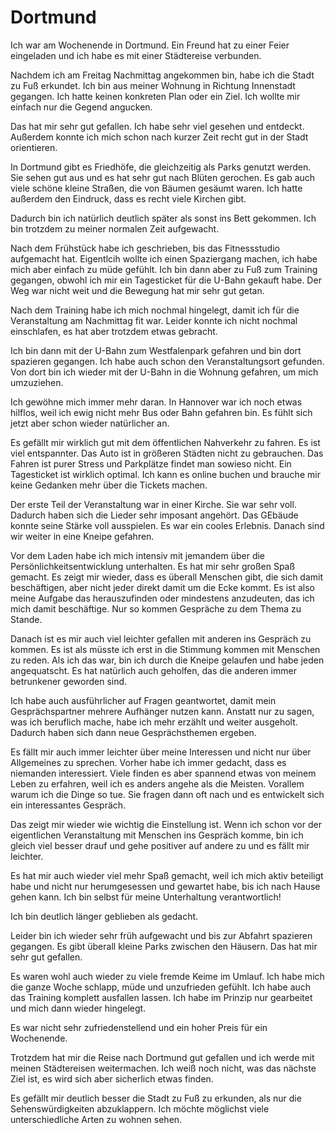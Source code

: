# Dortmund

Ich war am Wochenende in Dortmund. Ein Freund hat zu einer Feier eingeladen und ich habe es mit einer Städtereise verbunden.

Nachdem ich am Freitag Nachmittag angekommen bin, habe ich die Stadt zu Fuß erkundet. Ich bin aus meiner Wohnung in Richtung Innenstadt gegangen. Ich hatte keinen konkreten Plan oder ein Ziel. Ich wollte mir einfach nur die Gegend angucken.

Das hat mir sehr gut gefallen. Ich habe sehr viel gesehen und entdeckt. Außerdem konnte ich mich schon nach kurzer Zeit recht gut in der Stadt orientieren.

In Dortmund gibt es Friedhöfe, die gleichzeitig als Parks genutzt werden. Sie sehen gut aus und es hat sehr gut nach Blüten gerochen. Es gab auch viele schöne kleine Straßen, die von Bäumen gesäumt waren. Ich hatte außerdem den Eindruck, dass es recht viele Kirchen gibt.

Dadurch bin ich natürlich deutlich später als sonst ins Bett gekommen. Ich bin trotzdem zu meiner normalen Zeit aufgewacht.

Nach dem Frühstück habe ich geschrieben, bis das Fitnessstudio aufgemacht hat. Eigentlcih wollte ich einen Spaziergang machen, ich habe mich aber einfach zu müde gefühlt. Ich bin dann aber zu Fuß zum Training gegangen, obwohl ich mir ein Tagesticket für die U-Bahn gekauft habe. Der Weg war nicht weit und die Bewegung hat mir sehr gut getan.

Nach dem Training habe ich mich nochmal hingelegt, damit ich für die Veranstaltung am Nachmittag fit war. Leider konnte ich nicht nochmal einschlafen, es hat aber trotzdem etwas gebracht.

Ich bin dann mit der U-Bahn zum Westfalenpark gefahren und bin dort spazieren gegangen. Ich habe auch schon den Veranstaltungsort gefunden. Von dort bin ich wieder mit der U-Bahn in die Wohnung gefahren, um mich umzuziehen.

Ich gewöhne mich immer mehr daran. In Hannover war ich noch etwas hilflos, weil ich ewig nicht mehr Bus oder Bahn gefahren bin. Es fühlt sich jetzt aber schon wieder natürlicher an.

Es gefällt mir wirklich gut mit dem öffentlichen Nahverkehr zu fahren. Es ist viel entspannter. Das Auto ist in größeren Städten nicht zu gebrauchen. Das Fahren ist purer Stress und Parkplätze findet man sowieso nicht. Ein Tagesticket ist wirklich optimal. Ich kann es online buchen und brauche mir keine Gedanken mehr über die Tickets machen.

Der erste Teil der Veranstaltung war in einer Kirche. Sie war sehr voll. Dadurch haben sich die Lieder sehr imposant angehört. Das GEbäude konnte seine Stärke voll ausspielen. Es war ein cooles Erlebnis. Danach sind wir weiter in eine Kneipe gefahren.

Vor dem Laden habe ich mich intensiv mit jemandem über die Persönlichkeitsentwicklung unterhalten. Es hat mir sehr großen Spaß gemacht. Es zeigt mir wieder, dass es überall Menschen gibt, die sich damit beschäftigen, aber nicht jeder direkt damit um die Ecke kommt. Es ist also meine Aufgabe das herauszufinden oder mindestens anzudeuten, das ich mich damit beschäftige. Nur so kommen Gespräche zu dem Thema zu Stande.

Danach ist es mir auch viel leichter gefallen mit anderen ins Gespräch zu kommen. Es ist als müsste ich erst in die Stimmung kommen mit Menschen zu reden. Als ich das war, bin ich durch die Kneipe gelaufen und habe jeden angequatscht. Es hat natürlich auch geholfen, das die anderen immer betrunkener geworden sind.

Ich habe auch ausführlicher auf Fragen geantwortet, damit mein Gesprächspartner mehrere Aufhänger nutzen kann. Anstatt nur zu sagen, was ich beruflich mache, habe ich mehr erzählt und weiter ausgeholt. Dadurch haben sich dann neue Gesprächsthemen ergeben.

Es fällt mir auch immer leichter über meine Interessen und nicht nur über Allgemeines zu sprechen. Vorher habe ich immer gedacht, dass es niemanden interessiert. Viele finden es aber spannend etwas von meinem Leben zu erfahren, weil ich es anders angehe als die Meisten. Vorallem warum ich die Dinge so tue. Sie fragen dann oft nach und es entwickelt sich ein interessantes Gespräch. 

Das zeigt mir wieder wie wichtig die Einstellung ist. Wenn ich schon vor der eigentlichen Veranstaltung mit Menschen ins Gespräch komme, bin ich gleich viel besser drauf und gehe positiver auf andere zu und es fällt mir leichter.

Es hat mir auch wieder viel mehr Spaß gemacht, weil ich mich aktiv beteiligt habe und nicht nur herumgesessen und gewartet habe, bis ich nach Hause gehen kann. Ich bin selbst für meine Unterhaltung verantwortlich!

Ich bin deutlich länger geblieben als gedacht.

Leider bin ich wieder sehr früh aufgewacht und bis zur Abfahrt spazieren gegangen. Es gibt überall kleine Parks zwischen den Häusern. Das hat mir sehr gut gefallen.

Es waren wohl auch wieder zu viele fremde Keime im Umlauf. Ich habe mich die ganze Woche schlapp, müde und unzufrieden gefühlt. Ich habe auch das Training komplett ausfallen lassen. Ich habe im Prinzip nur gearbeitet und mich dann wieder hingelegt.

Es war nicht sehr zufriedenstellend und ein hoher Preis für ein Wochenende.

Trotzdem hat mir die Reise nach Dortmund gut gefallen und ich werde mit meinen Städtereisen weitermachen. Ich weiß noch nicht, was das nächste Ziel ist, es wird sich aber sicherlich etwas finden.

Es gefällt mir deutlich besser die Stadt zu Fuß zu erkunden, als nur die Sehenswürdigkeiten abzuklappern. Ich möchte möglichst viele unterschiedliche Arten zu wohnen sehen. 
